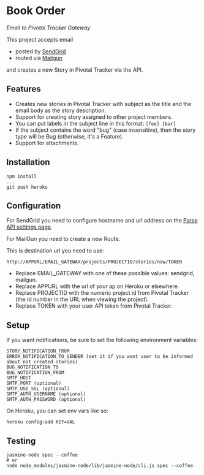 # Book Order

*Email to Pivotal Tracker Gateway*

This project accepts email

* posted by [SendGrid](http://sendgrid.com)
* routed via [Mailgun](http://mailgun.org)

and creates a new Story in Pivotal Tracker via the API.

## Features

* Creates new stories in Pivotal Tracker with subject as the title and the email body as the story description.
* Support for creating story assigned to other project members.
* You can put labels in the subject line in this format: `[foo] [bar]`
* If the subject contains the word "bug" (case insensitive), then the story type will be Bug (otherwise, it's a Feature).
* Support for attachments.

## Installation

    npm install
    ...
    git push heroku

## Configuration

For SendGrid you need to configure hostname and url address on the [Parse API settings page](http://sendgrid.com/developer/reply).

For MailGun you need to create a new Route.

This is destination url you need to use:

    http://APPURL/EMAIL_GATEWAY/projects/PROJECTID/stories/new/TOKEN

* Replace EMAIL_GATEWAY with one of these possible values: sendgrid, mailgun.
* Replace APPURL with the url of your ap on Heroku or elsewhere.
* Replace PROJECTID with the numeric project id from Pivotal Tracker (the id number in the URL when viewing the project).
* Replace TOKEN with your user API token from Pivotal Tracker.

## Setup

If you want notifications, be sure to set the following environment variables:

    STORY_NOTIFICATION_FROM
    ERROR_NOTIFICATION_TO_SENDER (set it if you want user to be informed about not created stories)
    BUG_NOTIFICATION_TO
    BUG_NOTIFICATION_FROM
    SMTP_HOST
    SMTP_PORT (optional)
    SMTP_USE_SSL (optional)
    SMTP_AUTH_USERNAME (optional)
    SMTP_AUTH_PASSWORD (optional)

On Heroku, you can set env vars like so:

    heroku config:add KEY=VAL

## Testing

    jasmine-node spec --coffee
    # or
    node node_modules/jasmine-node/lib/jasmine-node/cli.js spec --coffee
